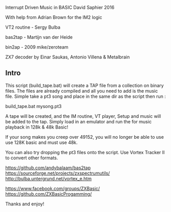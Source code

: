 Interrupt Driven Music in BASIC 
David Saphier 2016

With help from Adrian Brown for the IM2 logic

VT2 routine - Sergy Bulba

bas2tap - Martijn van der Heide

bin2ap - 2009 mike/zeroteam

ZX7 decoder by Einar Saukas, Antonio Villena & Metalbrain

Intro
-----

This script (build_tape.bat) will create a TAP file from a collection on binary files. The files are already compiled and all you need to 
add is the music file. Simple take a pt3 song and place in the same dir as the script then run :

build_tape.bat mysong.pt3

A tape will be created, and the IM routine, VT player, Setup and music will be added to the tap. Simply load in an emulator and run the
for music playback in 128k & 48k Basic!

If your song makes you creep over 49152, you will no longer be able to use use 128K basic and must use 48k.

You can also try dropping the pt3 files onto the script. Use Vortex Tracker II to convert other formats.

https://github.com/andybalaam/bas2tap
https://sourceforge.net/projects/zxspectrumutils/
http://bulba.untergrund.net/vortex_e.htm

https://www.facebook.com/groups/ZXBasic/
https://github.com/ZXBasicProgamming/

Thanks and enjoy!

